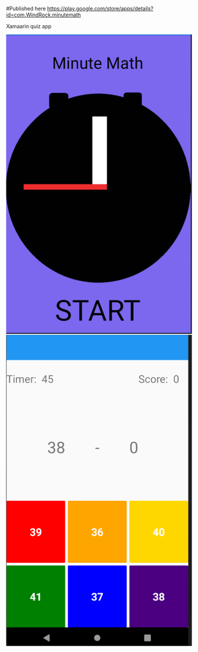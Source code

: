 
#Published here <https://play.google.com/store/apps/details?id=com.WindRock.minutemath>

Xamaarin quiz app

![alt text](https://github.com/jbollman7/MinuteMath/blob/develop/promo-purple.png?raw=true)
![alt text](https://github.com/jbollman7/MinuteMath/blob/develop/1min-math-gameplay1.png?raw=true)
